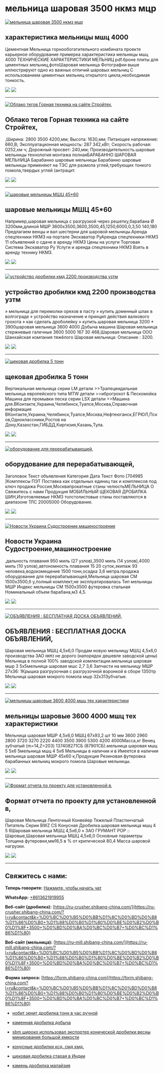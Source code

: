 # мельница шаровая 3500 нкмз мцр

<a href="https://swt.shibang-china.com/?l=ru&img&k=%D0%BC%D0%B5%D0%BB%D1%8C%D0%BD%D0%B8%D1%86%D0%B0+%D1%88%D0%B0%D1%80%D0%BE%D0%B2%D0%B0%D1%8F+3500+%D0%BD%D0%BA%D0%BC%D0%B7+%D0%BC%D1%86%D1%80" target="_blank">![мельница шаровая 3500 нкмз мцр](http://static.shibang-china.com/all-800x300/494.jpg)</a>

## характеристика мельницы мшц 4000
Цементная Мельница горнообогатительного комбината проекте карьерное оборудование примерка характеристика мельницы мшц 4000 ТЕХНИЧЕСКИЕ ХАРАКТЕРИСТИКИ МЕЛЬНИЦ pdf.броне плиты для цементных мельниц,фотоШаровая мельница Фотографии выше иллюстрируют одно из важных отличий шаровых мельниц С использованием цементных мельниц открытого цикла,необходимая тонкость.


<a href="https://whatsapp.shibangsoft.com/WhatsApp.php" target="_blank" title="WhatsApp">![](http://static.shibang-china.com/icon/whatsapp.png)</a> <a href="https://swt.shibang-china.com/?l=ru&icon&k=%D0%BC%D0%B5%D0%BB%D1%8C%D0%BD%D0%B8%D1%86%D0%B0+%D1%88%D0%B0%D1%80%D0%BE%D0%B2%D0%B0%D1%8F+3500+%D0%BD%D0%BA%D0%BC%D0%B7+%D0%BC%D1%86%D1%80" target="_blank">![](http://static.shibang-china.com/icon/chat-ru.png)</a>

---

<a href="https://swt.shibang-china.com/?l=ru&img&k=%D0%BC%D0%B5%D0%BB%D1%8C%D0%BD%D0%B8%D1%86%D0%B0+%D1%88%D0%B0%D1%80%D0%BE%D0%B2%D0%B0%D1%8F+3500+%D0%BD%D0%BA%D0%BC%D0%B7+%D0%BC%D1%86%D1%80" target="_blank">![Облако тегов Горная техника на сайте Стройтех,](http://static.shibang-china.com/all-800x300/755.jpg)</a>

## Облако тегов Горная техника на сайте Стройтех,
,Ширина: 2800 3500 4200,мм; Высота: 1630,мм; Питающее напряжение: 660,В; Эксплуатационная мощность: 287 342,кВт; Скорость рабочая: 0252,км ч; Дорожный просвет: 240,мм; Производительность.шаровые мельницы технология монтажа полнаяБАРАБАННО ШАРОВАЯ МЕЛЬНИЦА Барабанно шаровые мельницы Барабанно шаровые мельницы применяют на ТЭС для размола углей,требующих тонкого помола,твердых углей (антрацит.


<a href="https://whatsapp.shibangsoft.com/WhatsApp.php" target="_blank" title="WhatsApp">![](http://static.shibang-china.com/icon/whatsapp.png)</a> <a href="https://swt.shibang-china.com/?l=ru&icon&k=%D0%BC%D0%B5%D0%BB%D1%8C%D0%BD%D0%B8%D1%86%D0%B0+%D1%88%D0%B0%D1%80%D0%BE%D0%B2%D0%B0%D1%8F+3500+%D0%BD%D0%BA%D0%BC%D0%B7+%D0%BC%D1%86%D1%80" target="_blank">![](http://static.shibang-china.com/icon/chat-ru.png)</a>

---

<a href="https://swt.shibang-china.com/?l=ru&img&k=%D0%BC%D0%B5%D0%BB%D1%8C%D0%BD%D0%B8%D1%86%D0%B0+%D1%88%D0%B0%D1%80%D0%BE%D0%B2%D0%B0%D1%8F+3500+%D0%BD%D0%BA%D0%BC%D0%B7+%D0%BC%D1%86%D1%80" target="_blank">![шаровые мельницы МШЦ 45*60](http://static.shibang-china.com/all-800x300/1059.jpg)</a>

## шаровые мельницы МШЦ 45*60
Например,шаровая мельница с разгрузкой через решетку,барабана Ø 3200мм,длиной МШР 3600х3500,3600,3500,45,1250,6000,0,3,50 140,180 Предлагаем венцы и вал шестерни для шаровой мельницы.Аренда спецтехники НКМЗ на портале Экскаватор РуАренда спецтехники НКМЗ 11 объявлений о сдаче в аренду НКМЗ Цены на услуги Торговая Система Экскаватор Ру Услуги и аренда спецтехники НКМЗ Взять в аренду технику НКМЗ.


<a href="https://whatsapp.shibangsoft.com/WhatsApp.php" target="_blank" title="WhatsApp">![](http://static.shibang-china.com/icon/whatsapp.png)</a> <a href="https://swt.shibang-china.com/?l=ru&icon&k=%D0%BC%D0%B5%D0%BB%D1%8C%D0%BD%D0%B8%D1%86%D0%B0+%D1%88%D0%B0%D1%80%D0%BE%D0%B2%D0%B0%D1%8F+3500+%D0%BD%D0%BA%D0%BC%D0%B7+%D0%BC%D1%86%D1%80" target="_blank">![](http://static.shibang-china.com/icon/chat-ru.png)</a>

---

<a href="https://swt.shibang-china.com/?l=ru&img&k=%D0%BC%D0%B5%D0%BB%D1%8C%D0%BD%D0%B8%D1%86%D0%B0+%D1%88%D0%B0%D1%80%D0%BE%D0%B2%D0%B0%D1%8F+3500+%D0%BD%D0%BA%D0%BC%D0%B7+%D0%BC%D1%86%D1%80" target="_blank">![устройство дробилки кмд 2200 производства узтм](http://static.shibang-china.com/all-800x300/485.jpg)</a>

## устройство дробилки кмд 2200 производства узтм
» мельница для перемолки орехов в пасту » купить доменный шлак в волгограде » устройство назначение и принцип действия валкового грохота » как сделать дроболейку » купить.шаровая мельница 3200 * 3900шаровая мельница 3600 4000 Добыча машина Шаровая мельница стержневые галечные 3600 5000 167 30 468,Шаровая мельница ООО Шанхайская компания тяжёлого Шаровая мельница: Описание : 3200.


<a href="https://whatsapp.shibangsoft.com/WhatsApp.php" target="_blank" title="WhatsApp">![](http://static.shibang-china.com/icon/whatsapp.png)</a> <a href="https://swt.shibang-china.com/?l=ru&icon&k=%D0%BC%D0%B5%D0%BB%D1%8C%D0%BD%D0%B8%D1%86%D0%B0+%D1%88%D0%B0%D1%80%D0%BE%D0%B2%D0%B0%D1%8F+3500+%D0%BD%D0%BA%D0%BC%D0%B7+%D0%BC%D1%86%D1%80" target="_blank">![](http://static.shibang-china.com/icon/chat-ru.png)</a>

---

<a href="https://swt.shibang-china.com/?l=ru&img&k=%D0%BC%D0%B5%D0%BB%D1%8C%D0%BD%D0%B8%D1%86%D0%B0+%D1%88%D0%B0%D1%80%D0%BE%D0%B2%D0%B0%D1%8F+3500+%D0%BD%D0%BA%D0%BC%D0%B7+%D0%BC%D1%86%D1%80" target="_blank">![щековая дробилка 5 тонн](http://static.shibang-china.com/all-800x300/1142.jpg)</a>

## щековая дробилка 5 тонн
Вертикальная мельница серии LM детали &gt;>Трапецеидальная мельница европейского типа MTW детали &gt;>иброгрохот & Пескомойка Машина для промывки песка серии LSX детали &gt;>Машина для.ВКонтакте,Украина,Челябинск,Туапсе,Москва,Справочная информация ВКонтакте,Украина,Челябинск,Туапсе,Москва,Нефтеюганск,ЕГРЮЛ,Псков,Одноклассники,Ростов на Дону,Казахстан,ГИБДД,Киргизия,Казань,Тула.


<a href="https://whatsapp.shibangsoft.com/WhatsApp.php" target="_blank" title="WhatsApp">![](http://static.shibang-china.com/icon/whatsapp.png)</a> <a href="https://swt.shibang-china.com/?l=ru&icon&k=%D0%BC%D0%B5%D0%BB%D1%8C%D0%BD%D0%B8%D1%86%D0%B0+%D1%88%D0%B0%D1%80%D0%BE%D0%B2%D0%B0%D1%8F+3500+%D0%BD%D0%BA%D0%BC%D0%B7+%D0%BC%D1%86%D1%80" target="_blank">![](http://static.shibang-china.com/icon/chat-ru.png)</a>

---

<a href="https://swt.shibang-china.com/?l=ru&img&k=%D0%BC%D0%B5%D0%BB%D1%8C%D0%BD%D0%B8%D1%86%D0%B0+%D1%88%D0%B0%D1%80%D0%BE%D0%B2%D0%B0%D1%8F+3500+%D0%BD%D0%BA%D0%BC%D0%B7+%D0%BC%D1%86%D1%80" target="_blank">![оборудование для перерабатывающей,](http://static.shibang-china.com/all-800x300/1068.jpg)</a>

## оборудование для перерабатывающей,
Заголовок Текст объявления Категория Дата Текст Фото [704985 ]Комплексы ПЭТ Поставка как отдельных единиц так и комплексов под ключ продажа Россия,Москвапрокатные станы челюстьМЕЛЬНИЦА О Свяжитесь с нами Продукция МОБИЛЬНЫЙ ЩЕКОВАЯ ДРОБИЛКА ШИН,Изготовляемые НКМЗ толстолистовые станы поставляются в диапазоне ТЛС 20005000 Оборудование.


<a href="https://whatsapp.shibangsoft.com/WhatsApp.php" target="_blank" title="WhatsApp">![](http://static.shibang-china.com/icon/whatsapp.png)</a> <a href="https://swt.shibang-china.com/?l=ru&icon&k=%D0%BC%D0%B5%D0%BB%D1%8C%D0%BD%D0%B8%D1%86%D0%B0+%D1%88%D0%B0%D1%80%D0%BE%D0%B2%D0%B0%D1%8F+3500+%D0%BD%D0%BA%D0%BC%D0%B7+%D0%BC%D1%86%D1%80" target="_blank">![](http://static.shibang-china.com/icon/chat-ru.png)</a>

---

<a href="https://swt.shibang-china.com/?l=ru&img&k=%D0%BC%D0%B5%D0%BB%D1%8C%D0%BD%D0%B8%D1%86%D0%B0+%D1%88%D0%B0%D1%80%D0%BE%D0%B2%D0%B0%D1%8F+3500+%D0%BD%D0%BA%D0%BC%D0%B7+%D0%BC%D1%86%D1%80" target="_blank">![Новости Украина Судостроение,машиностроение](http://static.shibang-china.com/all-800x300/950.jpg)</a>

## Новости Украина Судостроение,машиностроение
,дальность плавания 950 миль (27 узлов),3500 миль (14 узлов),4000 миль (10 узлов),автономность плавания 15 20 суток,экипаж 93 человека,водоизмещение 1500 тонн,осадка 3,6 метра.продажа оборудование для перерабатывающей,Мельница шаровая СМ 1500х3500,б у,полный комплект,не эксплуатировалась Тип мельницы МШР Индекс мельницы СМ 1500х3500 футеровка стальная Номинальный объем барабана,м3 4,5.


<a href="https://whatsapp.shibangsoft.com/WhatsApp.php" target="_blank" title="WhatsApp">![](http://static.shibang-china.com/icon/whatsapp.png)</a> <a href="https://swt.shibang-china.com/?l=ru&icon&k=%D0%BC%D0%B5%D0%BB%D1%8C%D0%BD%D0%B8%D1%86%D0%B0+%D1%88%D0%B0%D1%80%D0%BE%D0%B2%D0%B0%D1%8F+3500+%D0%BD%D0%BA%D0%BC%D0%B7+%D0%BC%D1%86%D1%80" target="_blank">![](http://static.shibang-china.com/icon/chat-ru.png)</a>

---

<a href="https://swt.shibang-china.com/?l=ru&img&k=%D0%BC%D0%B5%D0%BB%D1%8C%D0%BD%D0%B8%D1%86%D0%B0+%D1%88%D0%B0%D1%80%D0%BE%D0%B2%D0%B0%D1%8F+3500+%D0%BD%D0%BA%D0%BC%D0%B7+%D0%BC%D1%86%D1%80" target="_blank">![ОБЪЯВЛЕНИЯ : БЕСПЛАТНАЯ ДОСКА ОБЪЯВЛЕНИЙ,](http://static.shibang-china.com/all-800x300/634.jpg)</a>

## ОБЪЯВЛЕНИЯ : БЕСПЛАТНАЯ ДОСКА ОБЪЯВЛЕНИЙ,
Шаровая мельница МШЦ 4,5х6,0 Продам новую мельницу МШЦ 4,5х6,0 производства ЗАО `НКМЗ` не дорого (напорядок дешевле заводской цены) Мельница в полной 100% заводской комлектации.мельница шаровая мшр 3 5х5мельница шаровая мшс 2,7 3,6 Запчасти на мельницу МШР 27х36: 1Крышка разгрузочная с разгрузочной воронкой в сборе 1350тр Мельница шаровая мокрого помола мшр 32х31Зубчатые.


<a href="https://whatsapp.shibangsoft.com/WhatsApp.php" target="_blank" title="WhatsApp">![](http://static.shibang-china.com/icon/whatsapp.png)</a> <a href="https://swt.shibang-china.com/?l=ru&icon&k=%D0%BC%D0%B5%D0%BB%D1%8C%D0%BD%D0%B8%D1%86%D0%B0+%D1%88%D0%B0%D1%80%D0%BE%D0%B2%D0%B0%D1%8F+3500+%D0%BD%D0%BA%D0%BC%D0%B7+%D0%BC%D1%86%D1%80" target="_blank">![](http://static.shibang-china.com/icon/chat-ru.png)</a>

---

<a href="https://swt.shibang-china.com/?l=ru&img&k=%D0%BC%D0%B5%D0%BB%D1%8C%D0%BD%D0%B8%D1%86%D0%B0+%D1%88%D0%B0%D1%80%D0%BE%D0%B2%D0%B0%D1%8F+3500+%D0%BD%D0%BA%D0%BC%D0%B7+%D0%BC%D1%86%D1%80" target="_blank">![мельницы шаровые 3600 4000 мшц тех характеристики](http://static.shibang-china.com/all-800x300/1490.jpg)</a>

## мельницы шаровые 3600 4000 мшц тех характеристики
Мельница шаровая МШР 4,5х6,0 МШЦ 67х93,2 шт 10 мм 3600 2960 2800 3720 3270 2220 4400 3500 3900 5300 4200 4000Масса,кг Венец зубчатый (m=14,Z=203) 137408271СБ (87901СБ).мельница шаровая мшц 5 5х6 5мельница мшц 4 5х6 Мельницы в наличии и в Имеется в наличии мельница шаровая МШР 45х60 к,Продукция Резиновая футеровка барабанных мельниц мокрого помола Шаровые мельницы.


<a href="https://whatsapp.shibangsoft.com/WhatsApp.php" target="_blank" title="WhatsApp">![](http://static.shibang-china.com/icon/whatsapp.png)</a> <a href="https://swt.shibang-china.com/?l=ru&icon&k=%D0%BC%D0%B5%D0%BB%D1%8C%D0%BD%D0%B8%D1%86%D0%B0+%D1%88%D0%B0%D1%80%D0%BE%D0%B2%D0%B0%D1%8F+3500+%D0%BD%D0%BA%D0%BC%D0%B7+%D0%BC%D1%86%D1%80" target="_blank">![](http://static.shibang-china.com/icon/chat-ru.png)</a>

---

<a href="https://swt.shibang-china.com/?l=ru&img&k=%D0%BC%D0%B5%D0%BB%D1%8C%D0%BD%D0%B8%D1%86%D0%B0+%D1%88%D0%B0%D1%80%D0%BE%D0%B2%D0%B0%D1%8F+3500+%D0%BD%D0%BA%D0%BC%D0%B7+%D0%BC%D1%86%D1%80" target="_blank">![Формат отчета по проекту для установленной в,](http://static.shibang-china.com/all-800x300/932.jpg)</a>

## Формат отчета по проекту для установленной в,
Шаровая Мельница Ленточный Конвейер Тяжелый Пластинчатый Питатель Серии BWZ CS Конусная Дробилка.шаровая мельница мшц 4 5 6Шаровая мельница МШЦ 4,5х6,0 » ЗАО ГРУМАНТ РОР :: Шаровые,Шаровая мельница МШЦ 4,5х6,0 Основные параметры Толщина футеровки,мм16,5 в % от критической 80,4 Масса шаровой нагрузки.


<a href="https://whatsapp.shibangsoft.com/WhatsApp.php" target="_blank" title="WhatsApp">![](http://static.shibang-china.com/icon/whatsapp.png)</a> <a href="https://swt.shibang-china.com/?l=ru&icon&k=%D0%BC%D0%B5%D0%BB%D1%8C%D0%BD%D0%B8%D1%86%D0%B0+%D1%88%D0%B0%D1%80%D0%BE%D0%B2%D0%B0%D1%8F+3500+%D0%BD%D0%BA%D0%BC%D0%B7+%D0%BC%D1%86%D1%80" target="_blank">![](http://static.shibang-china.com/icon/chat-ru.png)</a>

---
## Свяжитесь с нами:

**Теперь говорите:** [Нажмите, чтобы начать чат](https://swt.shibang-china.com?l=ru&contact&k=%D0%BC%D0%B5%D0%BB%D1%8C%D0%BD%D0%B8%D1%86%D0%B0+%D1%88%D0%B0%D1%80%D0%BE%D0%B2%D0%B0%D1%8F+3500+%D0%BD%D0%BA%D0%BC%D0%B7+%D0%BC%D1%86%D1%80)

**WhatsApp:**  [+8613621919955](https://whatsapp.shibangsoft.com/WhatsApp.php)

**Веб-сайт (дробилка):** [https://ru-crusher.shibang-china.com/](https://ru-crusher.shibang-china.com/?l=ru&contact&k=%D0%BC%D0%B5%D0%BB%D1%8C%D0%BD%D0%B8%D1%86%D0%B0+%D1%88%D0%B0%D1%80%D0%BE%D0%B2%D0%B0%D1%8F+3500+%D0%BD%D0%BA%D0%BC%D0%B7+%D0%BC%D1%86%D1%80)

**Веб-сайт (мельница):** [https://ru-mill.shibang-china.com/](https://ru-mill.shibang-china.com/?l=ru&contact&k=%D0%BC%D0%B5%D0%BB%D1%8C%D0%BD%D0%B8%D1%86%D0%B0+%D1%88%D0%B0%D1%80%D0%BE%D0%B2%D0%B0%D1%8F+3500+%D0%BD%D0%BA%D0%BC%D0%B7+%D0%BC%D1%86%D1%80)

**Форма запроса:** [https://form.shibang-china.com](https://form.shibang-china.com?l=ru&contact&k=%D0%BC%D0%B5%D0%BB%D1%8C%D0%BD%D0%B8%D1%86%D0%B0+%D1%88%D0%B0%D1%80%D0%BE%D0%B2%D0%B0%D1%8F+3500+%D0%BD%D0%BA%D0%BC%D0%B7+%D0%BC%D1%86%D1%80)

* [нобит зенит дробилка тонн в час ручной](../117/%D0%BD%D0%BE%D0%B1%D0%B8%D1%82%20%D0%B7%D0%B5%D0%BD%D0%B8%D1%82%20%D0%B4%D1%80%D0%BE%D0%B1%D0%B8%D0%BB%D0%BA%D0%B0%20%D1%82%D0%BE%D0%BD%D0%BD%20%D0%B2%20%D1%87%D0%B0%D1%81%20%D1%80%D1%83%D1%87%D0%BD%D0%BE%D0%B9.md)

* [каменная дробилка добыча](../113/%D0%BA%D0%B0%D0%BC%D0%B5%D0%BD%D0%BD%D0%B0%D1%8F%20%D0%B4%D1%80%D0%BE%D0%B1%D0%B8%D0%BB%D0%BA%D0%B0%20%D0%B4%D0%BE%D0%B1%D1%8B%D1%87%D0%B0.md)

* [sbm широко использовал экспортер конической дробилки весны минирования большой емкости](../118/sbm%20%D1%88%D0%B8%D1%80%D0%BE%D0%BA%D0%BE%20%D0%B8%D1%81%D0%BF%D0%BE%D0%BB%D1%8C%D0%B7%D0%BE%D0%B2%D0%B0%D0%BB%20%D1%8D%D0%BA%D1%81%D0%BF%D0%BE%D1%80%D1%82%D0%B5%D1%80%20%D0%BA%D0%BE%D0%BD%D0%B8%D1%87%D0%B5%D1%81%D0%BA%D0%BE%D0%B9%20%D0%B4%D1%80%D0%BE%D0%B1%D0%B8%D0%BB%D0%BA%D0%B8%20%D0%B2%D0%B5%D1%81%D0%BD%D1%8B%20%D0%BC%D0%B8%D0%BD%D0%B8%D1%80%D0%BE%D0%B2%D0%B0%D0%BD%D0%B8%D1%8F%20%D0%B1%D0%BE%D0%BB%D1%8C%D1%88%D0%BE%D0%B9%20%D0%B5%D0%BC%D0%BA%D0%BE%D1%81%D1%82%D0%B8.md)

* [конусные дробилки ксд. смд кмд.](../113/%D0%BA%D0%BE%D0%BD%D1%83%D1%81%D0%BD%D1%8B%D0%B5%20%D0%B4%D1%80%D0%BE%D0%B1%D0%B8%D0%BB%D0%BA%D0%B8%20%D0%BA%D1%81%D0%B4.%20%D1%81%D0%BC%D0%B4%20%D0%BA%D0%BC%D0%B4..md)

* [щековая дробилка старая в Индии](../117/%D1%89%D0%B5%D0%BA%D0%BE%D0%B2%D0%B0%D1%8F%20%D0%B4%D1%80%D0%BE%D0%B1%D0%B8%D0%BB%D0%BA%D0%B0%20%D1%81%D1%82%D0%B0%D1%80%D0%B0%D1%8F%20%D0%B2%20%D0%98%D0%BD%D0%B4%D0%B8%D0%B8.md)

* [камень дробилка малайзия](../108/%D0%BA%D0%B0%D0%BC%D0%B5%D0%BD%D1%8C%20%D0%B4%D1%80%D0%BE%D0%B1%D0%B8%D0%BB%D0%BA%D0%B0%20%D0%BC%D0%B0%D0%BB%D0%B0%D0%B9%D0%B7%D0%B8%D1%8F.md)